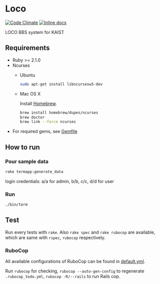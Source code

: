 # Loco

[![Code Climate](https://codeclimate.com/github/khwon/loco.png)](https://codeclimate.com/github/khwon/loco)
[![Inline docs](http://inch-ci.org/github/khwon/loco.png?branch=develop)](http://inch-ci.org/github/khwon/loco)

LOCO BBS system for KAIST

## Requirements

* Ruby >= 2.1.0
* Ncurses
    * Ubuntu
        ``` sh
        sudo apt-get install libncursesw5-dev
        ```

    * Mac OS X

        Install [Homebrew](http://brew.sh/).
        ``` sh
        brew install homebrew/dupes/ncurses
        brew doctor
        brew link --force ncurses
        ```
* For required gems, see [Gemfile](/Gemfile)

## How to run

### Pour sample data

``` sh
rake termapp:generate_data
```
login credentials: a/a for admin, b/b, c/c, d/d for user

### Run

``` sh
./bin/term
```

## Test

Run every tests with `rake`. Also `rake spec` and `rake rubocop` are available, which are same with `rspec`, `rubocop` respectively.

### RuboCop

All available configurations of RuboCop can be found in [default.yml](https://github.com/bbatsov/rubocop/blob/master/config/default.yml).

Run `rubocop` for checking, `rubocop --auto-gen-config` to regenerate `.rubocop_todo.yml`, `rubocop -R/--rails` to run Rails cop.
